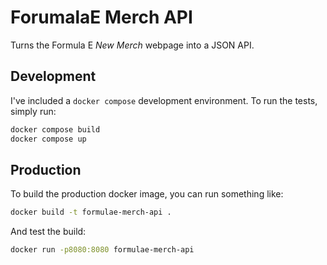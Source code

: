 # ForumalaE Merch API

Turns the Formula E *New Merch* webpage into a JSON API.

## Development

I've included a `docker compose` development environment. To run the tests, simply run:

```bash
docker compose build
docker compose up
```

## Production

To build the production docker image, you can run something like:

```bash
docker build -t formulae-merch-api .
```

And test the build:

```bash
docker run -p8080:8080 formulae-merch-api
```